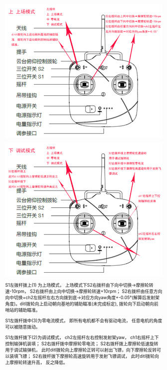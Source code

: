 ![1815493-20191011175632763-327473718](README.assets/1815493-20191011175632763-327473718.png)

![1815493-20191011175632763-327473719](README.assets/1815493-20191011175632763-327473719.png)

S1左拨杆拨上(1) 为上场模式， 上场模式下S2右拨杆由下向中切换→摩擦轮转速-10rpm， S2右拨杆由上向中切换→摩擦轮转速+10rpm； S2右拨杆由任意方向向中切换+ch2左摇杆左右方向拨到底→对应方向yaw角度+-0.05°(解算后发射架角度)。ditl拨轮向上启动朝向基地的辅助瞄准(未完成标定), 拨轮向下启动朝向前哨站的辅助瞄准。

S1左拨杆拨中(3)为零电流模式， 即所有电机都不会有驱动电流， 任意电机的角度可以被随意拨动。

S1左拨杆拨下(2)为调试模式， ch2左摇杆左右控制发射架yaw， ch1右摇杆上下控制输弹机装填； S2右拨杆拨中摩擦轮零电流； S2右拨杆拨上摩擦轮低速旋转用于调试输弹机， 此时ditl拨轮向上摩擦轮正转可以射出飞镖，向下摩擦轮反转可以装填飞镖； S2右拨杆拨下摩擦轮高速旋转用于发射飞镖调试， 此时ditl拨轮向上摩擦轮转速升高， 反之降低。